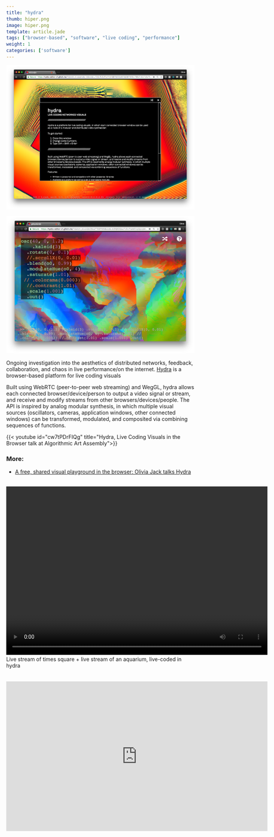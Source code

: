 ```yaml
---
title: "hydra"
thumb: hiper.png
image: hiper.png
template: article.jade
tags: ["browser-based", "software", "live coding", "performance"]
weight: 1
categories: ['software']
---
```


[![hydra](hydra.png)](https://hydra.ojack.xyz)

![hydra](thumb.png)

Ongoing investigation into the aesthetics of distributed networks, feedback, collaboration, and chaos in live performance/on the internet. [Hydra](https://hydra.ojack.xyz) is a browser-based platform for live coding visuals

Built using WebRTC (peer-to-peer web streaming) and WegGL, hydra allows each connected browser/device/person to output a video signal or stream, and receive and modify streams from other browsers/devices/people. The API is inspired by analog modular synthesis, in which multiple visual sources (oscillators, cameras, application windows, other connected windows) can be transformed, modulated, and composited via combining sequences of functions.

{{< youtube id="cw7tPDrFIQg" title="Hydra, Live Coding Visuals in the Browser talk at Algorithmic Art Assembly">}}
### More:

*	[A free, shared visual playground in the browser: Olivia Jack talks Hydra](http://cdm.link/2019/02/hydra-olivia-jack/)

</br>



<video width="700" height="450" autoplay loop>
  <source src="times-square.mp4" type="video/mp4">
Your browser does not support the video tag.
</video></br>
Live stream of times square + live stream of an aquarium, live-coded in hydra
</br>
</br>
</br>
<iframe
  height = 400
  width=700
  frameBorder="0"
  src="https://hydra.ojack.xyz/?show-code=false&sketch_id=example_14&code=JTJGJTJGJTIwYnklMjBPbGl2aWElMjBKYWNrJTBBJTJGJTJGJTIwJTQwX29qYWNrXyUwQSUwQW9zYygyMCUyQyUyMDAuMDElMkMlMjAxLjEpJTBBJTA5LmthbGVpZCg1KSUwQSUwOS5jb2xvcigyLjgzJTJDMC45MSUyQzAuMzkpJTBBJTA5LnJvdGF0ZSgwJTJDJTIwMC4xKSUwQSUwOS5tb2R1bGF0ZShvMCUyQyUyMCgpJTIwJTNEJTNFJTIwbW91c2UueCUyMColMjAwLjAwMDMpJTBBJTA5LnNjYWxlKDEuMDEpJTBBJTIwJTIwJTA5Lm91dChvMCk="
/iframe>
